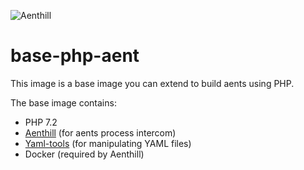 ![Aenthill](https://avatars0.githubusercontent.com/u/36076306?s=150&u=77022eb3c9b55b54079c1d41a52f605f42ccaff0&v=4 "Aenthill")

# base-php-aent

This image is a base image you can extend to build aents using PHP.

The base image contains:

- PHP 7.2
- [Aenthill](https://aenthill.github.io/) (for aents process intercom)
- [Yaml-tools](https://github.com/thecodingmachine/yaml-tools) (for manipulating YAML files)
- Docker (required by Aenthill)